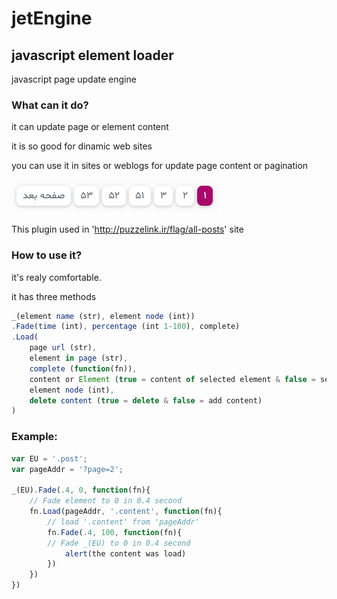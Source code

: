 # jetEngine
## javascript element loader
 javascript page update engine

### What can it do?
it can update page or element content

it is so good for dinamic web sites

you can use it in sites or weblogs for update page content or pagination

![pagination](https://raw.githubusercontent.com/MrTolou/jetEngine/master/images/pagination.png)

This plugin used in 'http://puzzelink.ir/flag/all-posts' site
### How to use it?
it's realy comfortable.

it has three methods

```javascript
_(element name (str), element node (int))
.Fade(time (int), percentage (int 1-100), complete)
.Load(
	page url (str), 
	element in page (str), 
	complete (function(fn)), 
	content or Element (true = content of selected element & false = selected element), 
	element node (int), 
	delete content (true = delete & false = add content)
)
```
### Example: 
```javascript
var EU = '.post';
var pageAddr = '?page=2';

_(EU).Fade(.4, 0, function(fn){
	// Fade element to 0 in 0.4 second
	fn.Load(pageAddr, '.content', function(fn){
		// load '.content' from 'pageAddr'
		fn.Fade(.4, 100, function(fn){
		// Fade _(EU) to 0 in 0.4 second
			alert(the content was load)
		})
	})
})
```
